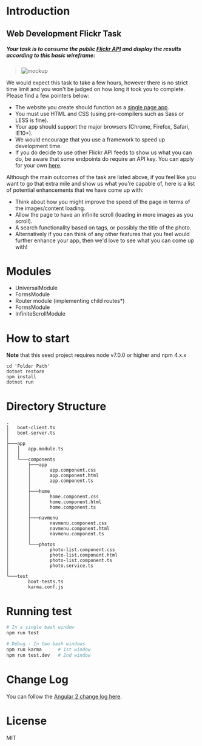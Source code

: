 # Introduction

## Web Development Flickr Task

##### Your task is to consume the public [Flickr API](https://api.flickr.com/services/feeds/photos_public.gne?format=json) and display the results according to this basic wireframe:

> ![mockup](vyDVR1e.png)

We would expect this task to take a few hours, however there is no strict time limit and you won't be judged on how long it took you to complete. Please find a few pointers below:

* The website you create should function as a [single page app](http://en.wikipedia.org/wiki/Single-page_application).
* You must use HTML and CSS (using pre-compilers such as Sass or LESS is fine).
* Your app should support the major browsers (Chrome, Firefox, Safari, IE10+).
* We would encourage that you use a framework to speed up development time.
* If you do decide to use other Flickr API feeds to show us what you can do, be aware that some endpoints do require an API key. You can apply for your own [here](https://www.flickr.com/services/api/keys).

Although the main outcomes of the task are listed above, if you feel like you want to go that extra mile and show us what you're capable of, here is a list of potential enhancements that we have come up with:

* Think about how you might improve the speed of the page in terms of the images/content loading.
* Allow the page to have an infinite scroll (loading in more images as you scroll).
* A search functionality based on tags, or possibly the title of the photo.
* Alternatively if you can think of any other features that you feel would further enhance your app, then we'd love to see what you can come up with!

# Modules

* UniversalModule
* FormsModule
* Router module (implementing child routes*)
* FormsModule
* InfiniteScrollModule

# How to start

**Note** that this seed project requires node v7.0.0 or higher and npm 4.x.x

```open Command Prompt
cd 'Folder Path'
dotnet restore
npm install
dotnet run
```

# Directory Structure

```
.
│   boot-client.ts
│   boot-server.ts
│
├───app
│   │   app.module.ts
│   │
│   └───components
│       ├───app
│       │       app.component.css
│       │       app.component.html
│       │       app.component.ts
│       │
│       ├───home
│       │       home.component.css
│       │       home.component.html
│       │       home.component.ts
│       │
│       ├───navmenu
│       │       navmenu.component.css
│       │       navmenu.component.html
│       │       navmenu.component.ts
│       │
│       └───photos
│               photo-list.component.css
│               photo-list.component.html
│               photo-list.component.ts
│               photo.service.ts
│
└───test
        boot-tests.ts
        karma.conf.js
```

# Running test

```bash
# In a single bash window
npm run test

# Debug - In two bash windows
npm run karma      # 1st window
npm run test.dev   # 2nd window
```

# Change Log

You can follow the [Angular 2 change log here](https://github.com/puhpat/TechHuddle.FlickrGallery/commits/master).

# License

MIT

